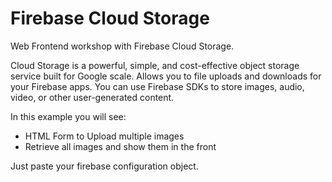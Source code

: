 # Firebase Cloud Storage

Web Frontend workshop with Firebase Cloud Storage. 

Cloud Storage is a powerful, simple, and cost-effective object storage service built for Google scale. Allows you to file uploads and downloads for your Firebase apps. You can use Firebase SDKs to store images, audio, video, or other user-generated content.

In this example you will see:
- HTML Form to Upload multiple images
- Retrieve all images and show them in the front

Just paste your firebase configuration object.